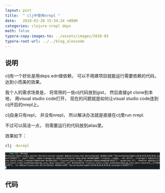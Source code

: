 ```yaml
---
layout: post
title:  " clj中使用nrepl "
date:   2018-03-28 15:34:24 +0800
categories: clojure nrepl deps
math: false
typora-copy-images-to: ../assets/images/2018-03
typora-root-url: ../../blog_alexcode
---
```



## 说明

clj有一个好处是用deps.edn做依赖， 可以不用建项目就能运行需要依赖的代码， 达到小而美的效果。 



我个人的需求场景是， 将常用的一些clj代码放到gist， 然后直接git clone到本地， 用visual studio code打开， 现在的问题就是如何让visual studio code连到clj开启的nrepl上。 



clj自身只有repl， 并没有nrepl， 所以解决办法就是直接在clj里run nrepl. 



不过可以简洁一点， 将需要运行的代码放到alias里。 



效果如下：

```bash
clj -Anrepl
```



![50DF8037-E107-4413-AE6B-0BEAF23DDC8A](/assets/images/2018-03/50DF8037-E107-4413-AE6B-0BEAF23DDC8A.png)



## 代码

<script src="https://gist.github.com/foxlog/0327ed002ef964f71a0df4fc2c3bf439.js"></script>